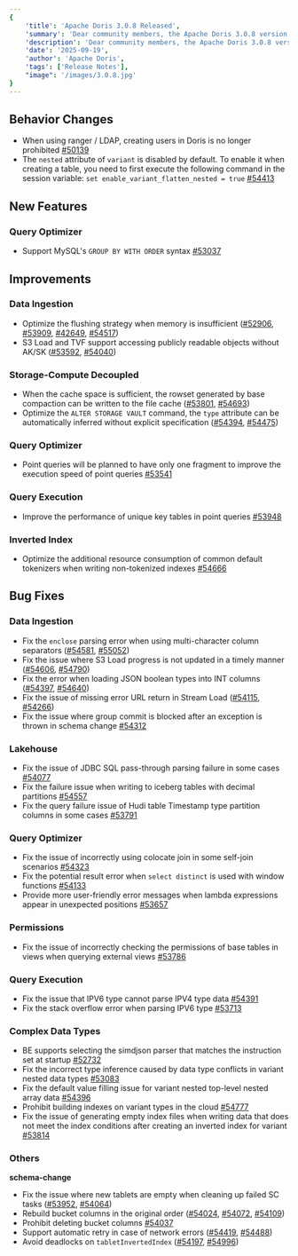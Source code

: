 ```yaml
---
{
    'title': 'Apache Doris 3.0.8 Released',
    'summary': 'Dear community members, the Apache Doris 3.0.8 version was officially released on Sep 19, 2025, this version introduces continuous upgrades and enhancements in Query Optimizer and Data Ingestion.',
    'description': 'Dear community members, the Apache Doris 3.0.8 version was officially released on Sep 19, 2025, this version introduces continuous upgrades and enhancements in Query Optimizer and Data Ingestion.',
    'date': '2025-09-19',
    'author': 'Apache Doris',
    'tags': ['Release Notes'],
    "image": '/images/3.0.8.jpg'
}
---
```


<!--
Licensed to the Apache Software Foundation (ASF) under one
or more contributor license agreements.  See the NOTICE file
distributed with this work for additional information
regarding copyright ownership.  The ASF licenses this file
to you under the Apache License, Version 2.0 (the
"License"); you may not use this file except in compliance
with the License.  You may obtain a copy of the License at
  http://www.apache.org/licenses/LICENSE-2.0
Unless required by applicable law or agreed to in writing,
software distributed under the License is distributed on an
"AS IS" BASIS, WITHOUT WARRANTIES OR CONDITIONS OF ANY
KIND, either express or implied.  See the License for the
specific language governing permissions and limitations
under the License.
-->



## Behavior Changes

- When using ranger / LDAP, creating users in Doris is no longer prohibited [#50139](https://github.com/apache/doris/pull/50139)
- The `nested` attribute of `variant` is disabled by default. To enable it when creating a table, you need to first execute the following command in the session variable: `set enable_variant_flatten_nested = true` [#54413](https://github.com/apache/doris/pull/54413)

## New Features

### Query Optimizer

- Support MySQL's `GROUP BY WITH ORDER` syntax [#53037](https://github.com/apache/doris/pull/53037)

## Improvements

### Data Ingestion

- Optimize the flushing strategy when memory is insufficient ([#52906](https://github.com/apache/doris/pull/52906), [#53909](https://github.com/apache/doris/pull/53909), [#42649](https://github.com/apache/doris/pull/42649), [#54517](https://github.com/apache/doris/pull/54517))
- S3 Load and TVF support accessing publicly readable objects without AK/SK ([#53592](https://github.com/apache/doris/pull/53592), [#54040](https://github.com/apache/doris/pull/54040))


### Storage-Compute Decoupled

- When the cache space is sufficient, the rowset generated by base compaction can be written to the file cache ([#53801](https://github.com/apache/doris/pull/53801), [#54693](https://github.com/apache/doris/pull/54693))
- Optimize the `ALTER STORAGE VAULT` command, the `type` attribute can be automatically inferred without explicit specification ([#54394](https://github.com/apache/doris/pull/54394), [#54475](https://github.com/apache/doris/pull/54475))


### Query Optimizer

- Point queries will be planned to have only one fragment to improve the execution speed of point queries [#53541](https://github.com/apache/doris/pull/53541)

### Query Execution

- Improve the performance of unique key tables in point queries [#53948](https://github.com/apache/doris/pull/53948)

### Inverted Index

- Optimize the additional resource consumption of common default tokenizers when writing non-tokenized indexes [#54666](https://github.com/apache/doris/pull/54666)


## Bug Fixes

### Data Ingestion

- Fix the `enclose` parsing error when using multi-character column separators ([#54581](https://github.com/apache/doris/pull/54581), [#55052](https://github.com/apache/doris/pull/55052))
- Fix the issue where S3 Load progress is not updated in a timely manner ([#54606](https://github.com/apache/doris/pull/54606), [#54790](https://github.com/apache/doris/pull/54790))
- Fix the error when loading JSON boolean types into INT columns ([#54397](https://github.com/apache/doris/pull/54397), [#54640](https://github.com/apache/doris/pull/54640))
- Fix the issue of missing error URL return in Stream Load ([#54115](https://github.com/apache/doris/pull/54115), [#54266](https://github.com/apache/doris/pull/54266))
- Fix the issue where group commit is blocked after an exception is thrown in schema change [#54312](https://github.com/apache/doris/pull/54312)


### Lakehouse

- Fix the issue of JDBC SQL pass-through parsing failure in some cases [#54077](https://github.com/apache/doris/pull/54077)
- Fix the failure issue when writing to iceberg tables with decimal partitions [#54557](https://github.com/apache/doris/pull/54557)
- Fix the query failure issue of Hudi table Timestamp type partition columns in some cases [#53791](https://github.com/apache/doris/pull/53791)


### Query Optimizer

- Fix the issue of incorrectly using colocate join in some self-join scenarios [#54323](https://github.com/apache/doris/pull/54323)
- Fix the potential result error when `select distinct` is used with window functions [#54133](https://github.com/apache/doris/pull/54133)
- Provide more user-friendly error messages when lambda expressions appear in unexpected positions [#53657](https://github.com/apache/doris/pull/53657)

### Permissions

- Fix the issue of incorrectly checking the permissions of base tables in views when querying external views [#53786](https://github.com/apache/doris/pull/53786)

### Query Execution

- Fix the issue that IPV6 type cannot parse IPV4 type data [#54391](https://github.com/apache/doris/pull/54391)
- Fix the stack overflow error when parsing IPV6 type [#53713](https://github.com/apache/doris/pull/53713)


### Complex Data Types

- BE supports selecting the simdjson parser that matches the instruction set at startup [#52732](https://github.com/apache/doris/pull/52732)
- Fix the incorrect type inference caused by data type conflicts in variant nested data types [#53083](https://github.com/apache/doris/pull/53083)
- Fix the default value filling issue for variant nested top-level nested array data [#54396](https://github.com/apache/doris/pull/54396)
- Prohibit building indexes on variant types in the cloud [#54777](https://github.com/apache/doris/pull/54777)
- Fix the issue of generating empty index files when writing data that does not meet the index conditions after creating an inverted index for variant [#53814](https://github.com/apache/doris/pull/53814)

### Others

**schema-change**

- Fix the issue where new tablets are empty when cleaning up failed SC tasks ([#53952](https://github.com/apache/doris/pull/53952), [#54064](https://github.com/apache/doris/pull/54064))
- Rebuild bucket columns in the original order ([#54024](https://github.com/apache/doris/pull/54024), [#54072](https://github.com/apache/doris/pull/54072), [#54109](https://github.com/apache/doris/pull/54109))
- Prohibit deleting bucket columns [#54037](https://github.com/apache/doris/pull/54037)
- Support automatic retry in case of network errors ([#54419](https://github.com/apache/doris/pull/54419), [#54488](https://github.com/apache/doris/pull/54488))
- Avoid deadlocks on `tabletInvertedIndex` ([#54197](https://github.com/apache/doris/pull/54197), [#54996](https://github.com/apache/doris/pull/54996))